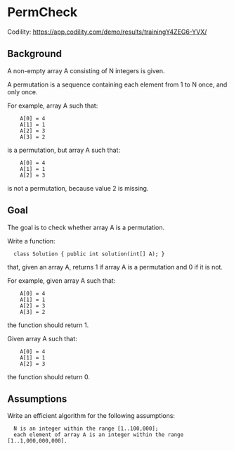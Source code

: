# PermCheck

Codility: https://app.codility.com/demo/results/trainingY4ZEG6-YVX/

## Background

A non-empty array A consisting of N integers is given.

A permutation is a sequence containing each element from 1 to N once, and only once.

For example, array A such that:

```
    A[0] = 4
    A[1] = 1
    A[2] = 3
    A[3] = 2
```

is a permutation, but array A such that:

```
    A[0] = 4
    A[1] = 1
    A[2] = 3
```

is not a permutation, because value 2 is missing.

## Goal

The goal is to check whether array A is a permutation.

Write a function:

```
  class Solution { public int solution(int[] A); }
```

that, given an array A, returns 1 if array A is a permutation and 0 if it is not.

For example, given array A such that:

```
    A[0] = 4
    A[1] = 1
    A[2] = 3
    A[3] = 2
```

the function should return 1.

Given array A such that:

```
    A[0] = 4
    A[1] = 1
    A[2] = 3
```

the function should return 0.

## Assumptions

Write an efficient algorithm for the following assumptions:

```
  N is an integer within the range [1..100,000];
  each element of array A is an integer within the range [1..1,000,000,000].
```
